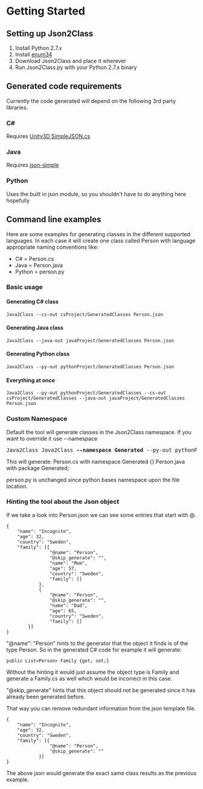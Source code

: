 # Getting Started
## Setting up Json2Class
1. Install Python 2.7.x
2. Install [enum34](https://pypi.python.org/pypi/enum34)
3. Download Json2Class and place it wherever
4. Run Json2Class.py with your Python 2.7.x binary

## Generated code requirements
Currently the code generated will depend on the following 3rd party libraries.

### C\#
Requires [Unity3D SimpleJSON.cs](http://wiki.unity3d.com/index.php/SimpleJSON)

### Java
Requires [json-simple](https://code.google.com/p/json-simple/)

### Python
Uses the built in json module, so you shouldn't have to do anything here hopefully

## Command line examples
Here are some examples for generating classes in the different supported languages.
In each case it will create one class called Person with language appropriate naming conventions like:

* C# = Person.cs
* Java = Person.java
* Python = person.py

### Basic usage
#### Generating C# class
    Java2Class --cs-out csProject/GeneratedClasses Person.json
#### Generating Java class
    Java2Class --java-out javaProject/GeneratedClasses Person.json
#### Generating Python class
    Java2Class --py-out pythonProject/GeneratedClasses Person.json
    
#### Everything at once
    Java2Class --py-out pythonProject/GeneratedClasses --cs-out csProject/GeneratedClasses --java-out javaProject/GeneratedClasses Person.json
    
### Custom Namespace
Default the tool will generate classes in the Json2Class namespace. If you want to override it use --namespace

<pre>Java2Class Java2Class <b>--namespace Generated</b> --py-out pythonProject/GeneratedClasses --cs-out csProject/GeneratedClasses --java-out javaProject/GeneratedClasses Person.json</pre>

This will generate:
 Person.cs with 
    namespace Generated {}
 Person.java with
   package Generated;
 
 person.py is unchanged since python bases namespace upon the file location.
 
### Hinting the tool about the Json object
If we take a look into Person.json we can see some entries that start with @.

    {
        "name": "Incognito",
        "age": 32,
        "country": "Sweden",
        "family": [{
                    "@name": "Person",
                    "@skip_generate": "",
                    "name": "Mom",
                    "age": 57,
                    "country": "Sweden",
                    "family": []
                },
                {
                    "@name": "Person",
                    "@skip_generate": "",
                    "name": "Dad",
                    "age": 65,
                    "country": "Sweden",
                    "family": []
            }]
    }
    
"@name": "Person" hints to the generator that the object it finds is of the type Person.
So in the generated C# code for example it will generate:

    public List<Person> Family {get; set;}
Without the hinting it would just assume the object type is Family and generate a Family.cs as well which would be incorrect in this case.

"@skip_generate" hints that this object should not be generated since it has already been generated before.

That way you can remove redundant information from the json template file.

    {
        "name": "Incognito",
        "age": 32,
        "country": "Sweden",
        "family": [{
                    "@name": "Person",
                    "@skip_generate": ""
                }]
    }
    
The above json would generate the exact same class results as the previous example.